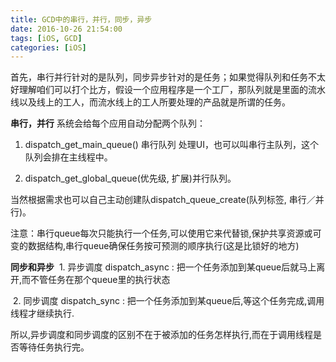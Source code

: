 ```yaml
---
title: GCD中的串行，并行，同步，异步
date: 2016-10-26 21:54:00
tags: [iOS, GCD]
categories: [iOS]
---
```


首先，串行并行针对的是队列，同步异步针对的是任务；如果觉得队列和任务不太好理解咱们可以打个比方，假设一个应用程序是一个工厂，那队列就是里面的流水线以及线上的工人，而流水线上的工人所要处理的产品就是所谓的任务。

**串行，并行**
系统会给每个应用自动分配两个队列：

1. dispatch_get_main_queue() 串行队列 处理UI，也可以叫串行主队列，这个队列会排在主线程中。

2. dispatch_get_global_queue(优先级, 扩展)并行队列。

当然根据需求也可以自己主动创建队dispatch_queue_create(队列标签, 串行／并行)。

注意：串行queue每次只能执行一个任务,可以使用它来代替锁,保护共享资源或可变的数据结构,串行queue确保任务按可预测的顺序执行(这是比锁好的地方)

**同步和异步**
 1. 异步调度 dispatch_async : 把一个任务添加到某queue后就马上离开,而不管任务在那个queue里的执行状态

 2. 同步调度 dispatch_sync : 把一个任务添加到某queue后,等这个任务完成,调用线程才继续执行.

所以,异步调度和同步调度的区别不在于被添加的任务怎样执行,而在于调用线程是否等待任务执行完。